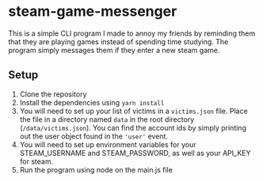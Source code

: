 # steam-game-messenger

This is a simple CLI program I made to annoy my friends by reminding them that
they are playing games instead of spending time studying. The program simply
messages them if they enter a new steam game.

## Setup
1. Clone the repository
2. Install the dependencies using `yarn install`
3. You will need to set up your list of victims in a `victims.json` file. Place
   the file in a directory named `data` in the root directory
   (`/data/victims.json`).
   You can find the account ids by simply printing out the user
   object found in the `'user'` event.
4. You will need to set up environment variables for your STEAM_USERNAME and
   STEAM_PASSWORD, as well as your API_KEY for steam.
5. Run the program using node on the main.js file

